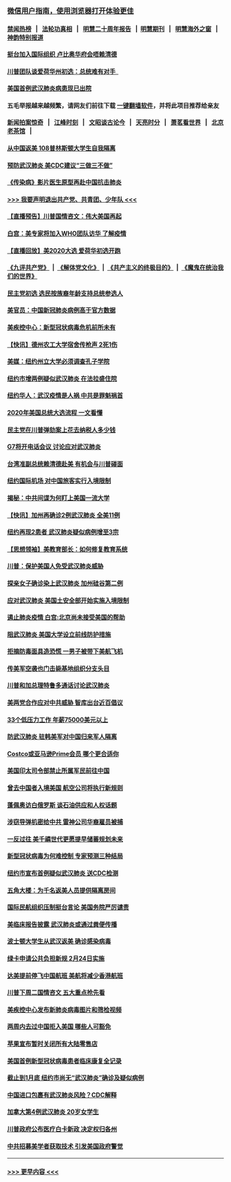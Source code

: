 ### [微信用户指南，使用浏览器打开体验更佳](https://github.com/gfw-breaker/banned-news1/blob/master/indexes/wechat-guide.md?t=0)
#### [禁闻热榜](热点新闻.md?t=0)  &nbsp;&nbsp;|&nbsp;&nbsp; [法轮功真相](https://github.com/gfw-breaker/truth/blob/master/README.md?t=0) &nbsp;&nbsp;|&nbsp;&nbsp; [明慧二十周年报告](https://github.com/gfw-breaker/mh-reports/blob/master/README.md?t=0) &nbsp;&nbsp;|&nbsp;&nbsp;[明慧期刊](https://github.com/gfw-breaker/mh-qikan) &nbsp;&nbsp;|&nbsp;&nbsp; [明慧海外之窗](https://github.com/gfw-breaker/mh-news/blob/master/README.md?t=0) &nbsp;&nbsp;|&nbsp;&nbsp; [神韵特别报道](https://github.com/gfw-breaker/mh-news/blob/master/shenyun.md?t=0)
#### [挺台加入国际组织 卢比奥华府会唔赖清德](../pages/nsc412/n11843023.md?t=02041401) 
#### [川普团队谈爱荷华州初选：总统难有对手  ](../pages/nsc412/n11842867.md?t=02041401) 
#### [美国首例武汉肺炎病患现已出院](../pages/nsc412/n11842740.md?t=02041401) 
#### 五毛举报越来越频繁，请网友们前往下载 [一键翻墙软件](https://github.com/gfw-breaker/ssr-accounts)，并将此项目推荐给亲友
#### [新闻拍案惊奇](https://github.com/gfw-breaker/banned-news1/blob/master/pages/link4.md) &nbsp;&nbsp;|&nbsp;&nbsp; [江峰时刻](https://github.com/gfw-breaker/banned-news1/blob/master/pages/link4.md) &nbsp;&nbsp;|&nbsp;&nbsp; [文昭谈古论今](https://github.com/gfw-breaker/banned-news1/blob/master/pages/link4.md) &nbsp;&nbsp;|&nbsp;&nbsp; [天亮时分](https://github.com/gfw-breaker/banned-news1/blob/master/pages/link4.md) &nbsp;&nbsp;|&nbsp;&nbsp; [萧茗看世界](https://github.com/gfw-breaker/banned-news1/blob/master/pages/link4.md) &nbsp;&nbsp;|&nbsp;&nbsp; [北京老茶馆](https://github.com/gfw-breaker/banned-news1/blob/master/pages/link4.md) &nbsp;&nbsp;|&nbsp;&nbsp; 
#### [从中国返美 108普林斯顿大学生自我隔离](../pages/nsc412/n11842714.md?t=02041401) 
#### [预防武汉肺炎 美CDC建议“三做三不做”](../pages/nsc412/n11842700.md?t=02041401) 
#### [《传染病》影片医生原型再赴中国抗击肺炎](../pages/nsc412/n11842626.md?t=02041401) 
#### [>>> 我要声明退出共产党、共青团、少年队 <<<](https://github.com/begood0513/goodnews/blob/master/quit/letter.md) 
#### [【直播预告】川普国情咨文：伟大美国再起](../pages/nsc412/n11842079.md?t=02041401) 
#### [白宫：美专家将加入WHO团队访华 了解疫情](../pages/nsc412/n11842198.md?t=02041401) 
#### [【直播回放】美2020大选 爱荷华初选开跑](../pages/nsc412/n11841820.md?t=02041401) 
#### [《九评共产党》](https://github.com/begood0513/9ping.md/blob/master/README.md) &nbsp;|&nbsp; [《解体党文化》](../../../../jtdwh.md/blob/master/README.md)  &nbsp;|&nbsp; [《共产主义的终极目的》](../../../../gczydzjmd.md/blob/master/README.md) &nbsp;|&nbsp; [《魔鬼在统治我们的世界》](../../../../mgztzwmdsj.md/blob/master/README.md) 
#### [民主党初选 选民按族裔年龄支持总统参选人](../pages/nsc412/n11842239.md?t=02041401) 
#### [美官员：中国新冠肺炎病例高于官方数据](../pages/nsc412/n11842452.md?t=02041401) 
#### [美疾控中心：新型冠状病毒危机前所未有](../pages/nsc412/n11842406.md?t=02041401) 
#### [【快讯】德州农工大学宿舍传枪声 2死1伤](../pages/nsc412/n11842279.md?t=02041401) 
#### [美媒：纽约州立大学必须调查孔子学院](../pages/nsc412/n11840637.md?t=02041401) 
#### [纽约市增两例疑似武汉肺炎 在法拉盛住院](../pages/nsc412/n11840625.md?t=02041401) 
#### [纽约华人：武汉疫情是人祸 中共是罪魁祸首](../pages/nsc412/n11840631.md?t=02041401) 
#### [2020年美国总统大选流程 一文看懂](../pages/nsc412/n11842056.md?t=02041401) 
#### [民主党在川普弹劾案上花去纳税人多少钱](../pages/nsc412/n11841941.md?t=02041401) 
#### [G7将开电话会议 讨论应对武汉肺炎](../pages/nsc412/n11841658.md?t=02041401) 
#### [台湾准副总统赖清德赴美 有机会与川普碰面](../pages/nsc412/n11841332.md?t=02041401) 
#### [纽约国际机场  对中国旅客实行入境限制](../pages/nsc412/n11840619.md?t=02041401) 
#### [揭秘：中共间谍为何盯上美国一流大学](../pages/nsc412/n11840270.md?t=02041401) 
#### [【快讯】加州再确诊2例武汉肺炎 全美11例](../pages/nsc412/n11840339.md?t=02041401) 
#### [纽约再现2患者 武汉肺炎疑似病例增至3宗](../pages/nsc412/n11840010.md?t=02041401) 
#### [【思想领袖】美教育部长：如何修复教育系统](../pages/nsc412/n11690865.md?t=02041401) 
#### [川普：保护美国人免受武汉肺炎威胁](../pages/nsc412/n11839718.md?t=02041401) 
#### [探亲女子确诊染上武汉肺炎 加州硅谷第二例](../pages/nsc412/n11839784.md?t=02041401) 
#### [应对武汉肺炎 美国土安全部开始实施入境限制](../pages/nsc412/n11839729.md?t=02041401) 
#### [遏止肺炎疫情 白宫:北京尚未接受美国的帮助](../pages/nsc412/n11839660.md?t=02041401) 
#### [阻武汉肺炎 美国大学设立前线防护措施](../pages/nsc412/n11839479.md?t=02041401) 
#### [拒摘防毒面具造恐慌 一男子被带下美航飞机](../pages/nsc412/n11839455.md?t=02041401) 
#### [传美军空袭也门击毙基地组织分支头目](../pages/nsc412/n11839210.md?t=02041401) 
#### [川普和加总理特鲁多通话讨论武汉肺炎](../pages/nsc412/n11839128.md?t=02041401) 
#### [美两党合作应对中共威胁 智库出台近百倡议](../pages/nsc412/n11838437.md?t=02041401) 
#### [33个低压力工作 年薪75000美元以上](../pages/nsc412/n11834441.md?t=02041401) 
#### [防武汉肺炎 驻韩美军对中国归来军人隔离](../pages/nsc412/n11838970.md?t=02041401) 
#### [Costco或亚马逊Prime会员 哪个更合适你](../pages/nsc412/n11834459.md?t=02041401) 
#### [美国印太司令部禁止所属军民前往中国](../pages/nsc412/n11838418.md?t=02041401) 
#### [曾去中国者入境美国 航空公司将执行新规则](../pages/nsc412/n11838375.md?t=02041401) 
#### [蓬佩奥访白俄罗斯 谈石油供应和人权话题](../pages/nsc412/n11838242.md?t=02041401) 
#### [涉窃导弹机密给中共 雷神公司华裔雇员被捕](../pages/nsc412/n11838129.md?t=02041401) 
#### [一反过往 美千禧世代更愿提早储蓄规划未来](../pages/nsc412/n11837601.md?t=02041401) 
#### [新型冠状病毒为何难控制 专家预测三种结局](../pages/nsc412/n11838002.md?t=02041401) 
#### [纽约市宣布首例疑似武汉肺炎 送CDC检测](../pages/nsc412/n11837852.md?t=02041401) 
#### [五角大楼：为千名返美人员提供隔离房间](../pages/nsc412/n11837831.md?t=02041401) 
#### [国际民航组织压制挺台言论 美国务院严厉谴责](../pages/nsc412/n11837791.md?t=02041401) 
#### [美临床报告披露 武汉肺炎或通过粪便传播](../pages/nsc412/n11837626.md?t=02041401) 
#### [波士顿大学生从武汉返美 确诊感染病毒](../pages/nsc412/n11837580.md?t=02041401) 
#### [绿卡申请公共负担新规 2月24日实施](../pages/nsc412/n11836634.md?t=02041401) 
#### [达美提前停飞中国航班 美航将减少香港航班](../pages/nsc412/n11837649.md?t=02041401) 
#### [川普下周二国情咨文 五大重点抢先看](../pages/nsc412/n11837512.md?t=02041401) 
#### [美疾控中心发布新肺炎病毒图片和筛检视频](../pages/nsc412/n11837491.md?t=02041401) 
#### [两周内去过中国拒入美国 哪些人可豁免](../pages/nsc412/n11837400.md?t=02041401) 
#### [苹果宣布暂时关闭所有大陆零售店](../pages/nsc412/n11837097.md?t=02041401) 
#### [美国首例新型冠状病毒患者临床康复全记录](../pages/nsc412/n11836513.md?t=02041401) 
#### [截止到1月底  纽约市尚无“武汉肺炎”确诊及疑似病例](../pages/nsc412/n11836657.md?t=02041401) 
#### [中国进口包裹有武汉肺炎风险？CDC解释](../pages/nsc412/n11836321.md?t=02041401) 
#### [加拿大第4例武汉肺炎 20岁女学生](../pages/nsc412/n11836537.md?t=02041401) 
#### [川普政府公布医疗白卡新政 决定权归各州](../pages/nsc412/n11836336.md?t=02041401) 
#### [中共招募美学者获取技术 引发美国政府警觉](../pages/nsc412/n11836277.md?t=02041401) 

----
#### [ >>> 更早内容 <<< ](../indexes/nsc412-earlier.md)
